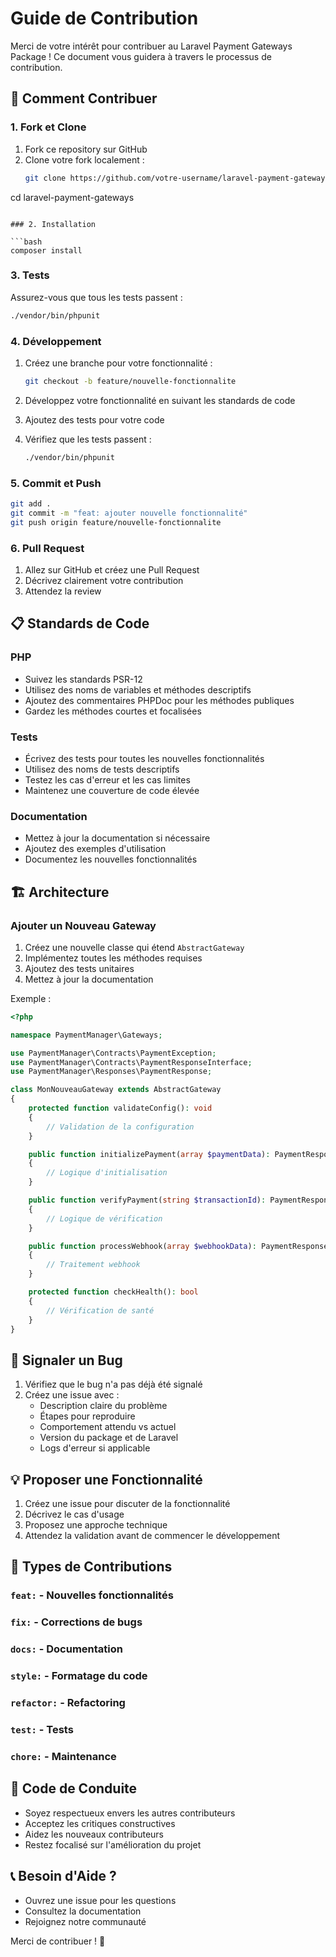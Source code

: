 # Guide de Contribution

Merci de votre intérêt pour contribuer au Laravel Payment Gateways Package ! Ce document vous guidera à travers le processus de contribution.

## 🚀 Comment Contribuer

### 1. Fork et Clone

1. Fork ce repository sur GitHub
2. Clone votre fork localement :
   ```bash
   git clone https://github.com/votre-username/laravel-payment-gateways.git
cd laravel-payment-gateways
   ```

### 2. Installation

```bash
composer install
```

### 3. Tests

Assurez-vous que tous les tests passent :

```bash
./vendor/bin/phpunit
```

### 4. Développement

1. Créez une branche pour votre fonctionnalité :
   ```bash
   git checkout -b feature/nouvelle-fonctionnalite
   ```

2. Développez votre fonctionnalité en suivant les standards de code

3. Ajoutez des tests pour votre code

4. Vérifiez que les tests passent :
   ```bash
   ./vendor/bin/phpunit
   ```

### 5. Commit et Push

```bash
git add .
git commit -m "feat: ajouter nouvelle fonctionnalité"
git push origin feature/nouvelle-fonctionnalite
```

### 6. Pull Request

1. Allez sur GitHub et créez une Pull Request
2. Décrivez clairement votre contribution
3. Attendez la review

## 📋 Standards de Code

### PHP

- Suivez les standards PSR-12
- Utilisez des noms de variables et méthodes descriptifs
- Ajoutez des commentaires PHPDoc pour les méthodes publiques
- Gardez les méthodes courtes et focalisées

### Tests

- Écrivez des tests pour toutes les nouvelles fonctionnalités
- Utilisez des noms de tests descriptifs
- Testez les cas d'erreur et les cas limites
- Maintenez une couverture de code élevée

### Documentation

- Mettez à jour la documentation si nécessaire
- Ajoutez des exemples d'utilisation
- Documentez les nouvelles fonctionnalités

## 🏗️ Architecture

### Ajouter un Nouveau Gateway

1. Créez une nouvelle classe qui étend `AbstractGateway`
2. Implémentez toutes les méthodes requises
3. Ajoutez des tests unitaires
4. Mettez à jour la documentation

Exemple :

```php
<?php

namespace PaymentManager\Gateways;

use PaymentManager\Contracts\PaymentException;
use PaymentManager\Contracts\PaymentResponseInterface;
use PaymentManager\Responses\PaymentResponse;

class MonNouveauGateway extends AbstractGateway
{
    protected function validateConfig(): void
    {
        // Validation de la configuration
    }

    public function initializePayment(array $paymentData): PaymentResponseInterface
    {
        // Logique d'initialisation
    }

    public function verifyPayment(string $transactionId): PaymentResponseInterface
    {
        // Logique de vérification
    }

    public function processWebhook(array $webhookData): PaymentResponseInterface
    {
        // Traitement webhook
    }

    protected function checkHealth(): bool
    {
        // Vérification de santé
    }
}
```

## 🐛 Signaler un Bug

1. Vérifiez que le bug n'a pas déjà été signalé
2. Créez une issue avec :
   - Description claire du problème
   - Étapes pour reproduire
   - Comportement attendu vs actuel
   - Version du package et de Laravel
   - Logs d'erreur si applicable

## 💡 Proposer une Fonctionnalité

1. Créez une issue pour discuter de la fonctionnalité
2. Décrivez le cas d'usage
3. Proposez une approche technique
4. Attendez la validation avant de commencer le développement

## 📝 Types de Contributions

### `feat:` - Nouvelles fonctionnalités
### `fix:` - Corrections de bugs
### `docs:` - Documentation
### `style:` - Formatage du code
### `refactor:` - Refactoring
### `test:` - Tests
### `chore:` - Maintenance

## 🤝 Code de Conduite

- Soyez respectueux envers les autres contributeurs
- Acceptez les critiques constructives
- Aidez les nouveaux contributeurs
- Restez focalisé sur l'amélioration du projet

## 📞 Besoin d'Aide ?

- Ouvrez une issue pour les questions
- Consultez la documentation
- Rejoignez notre communauté

Merci de contribuer ! 🎉

